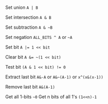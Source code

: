Set union `A | B`

Set intersection `A & B`

Set subtraction `A & ~B`

Set negation `ALL_BITS ^ A` or `~A`

Set bit `A |= 1 << bit`

Clear bit `A &= ~(1 << bit)`

Test bit `(A & 1 << bit) != 0`

Extract last bit `A&-A` or `A&~(A-1)` or `x^(x&(x-1))`

Remove last bit `A&(A-1)`

Get all 1-bits `~0`
Get n bits of all 1's `(1<<n)-1`